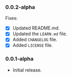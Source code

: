 ### 0.0.2-alpha
Fixes:
- [x] Updated README.md.
- [x] Updated the `LEARN.md` file.
- [x] Added `CHANGELOG` file.
- [x] Added `LICENSE` file.
 
### 0.0.1-alpha
- Initial release.